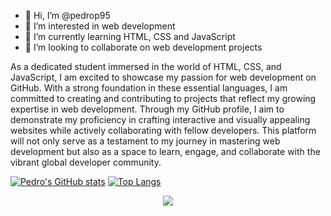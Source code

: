 - 👋 Hi, I’m @pedrop95
- 👀 I’m interested in web development
- 🌱 I’m currently learning HTML, CSS and JavaScript
- 💞️ I’m looking to collaborate on web development projects

As a dedicated student immersed in the world of HTML, CSS, and JavaScript, I am excited to showcase my passion for web development on GitHub. With a strong foundation in these essential languages, I am committed to creating and contributing to projects that reflect my growing expertise in web development. Through my GitHub profile, I aim to demonstrate my proficiency in crafting interactive and visually appealing websites while actively collaborating with fellow developers. This platform will not only serve as a testament to my journey in mastering web development but also as a space to learn, engage, and collaborate with the vibrant global developer community.

[![Pedro's GitHub stats](https://github-readme-stats-pedrop95.vercel.app/api?username=pedrop95&show_icons=true&theme=dracula)](https://github.com/anuraghazra/github-readme-stats)
[![Top Langs](https://github-readme-stats.vercel.app/api/top-langs/?username=pedrop95&theme=dracula)](https://github.com/pedrop95/github-readme-stats)

<p align="center">
  <a href="https://skillicons.dev">
    <img src="https://skillicons.dev/icons?i=html,css,js" />
  </a>
</p>


<!---
pedrop95/pedrop95 is a ✨ special ✨ repository because its `README.md` (this file) appears on your GitHub profile.
You can click the Preview link to take a look at your changes.
--->
